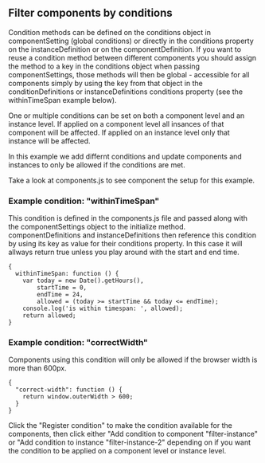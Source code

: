 ## Filter components by conditions
Condition methods can be defined on the conditions object in componentSetting (global conditions) or directly in the conditions property on the instanceDefinition or on the componentDefinition. If you want to reuse a condition method between different components you should assign the method to a key in the conditions object when passing componentSettings, those methods will then be global - accessible for all components simply by using the key from that object in the conditionDefinitions or instanceDefinitions conditions property (see the withinTimeSpan example below).

One or multiple conditions can be set on both a component level and an instance level. If applied on a component level all insances of that component will be affected. If applied on an instance level only that instance will be affected.

In this example we add differnt conditions and update components and instances to only be allowed if the conditions are met.

Take a look at components.js to see component the setup for this example.

### Example condition: "withinTimeSpan"
This condition is defined in the components.js file and passed along with the componentSettings object to the initialize method. componentDefinitions and instanceDefinitions then reference this condition by using its key as value for their conditions property. In this case it will allways return true unless you play around with the start and end time.

    {
      withinTimeSpan: function () {
        var today = new Date().getHours(),
            startTime = 0,
            endTime = 24,
            allowed = (today >= startTime && today <= endTime);
        console.log('is within timespan: ', allowed);
        return allowed;
    }


### Example condition: "correctWidth"
Components using this condition will only be allowed if the browser width is more than 600px.

    {
      "correct-width": function () {
        return window.outerWidth > 600;
      }
    }

Click the "Register condition" to make the condition available for the components, then click either "Add condition to component "filter-instance" or "Add condition to instance "filter-instance-2" depending on if you want the condition to be applied on a component level or instance level.

